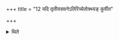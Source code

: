 +++
title = "12 यदि तृतीयसवनेऽतिरिच्येतोक्थ्यङ् कुर्वीत"

+++

<details><summary>थिते</summary>

12. If (the Soma-juice) would be excessive in the third pressing, the Adhvaryu should make (the sacrifice) Ukthya, 
</details>
